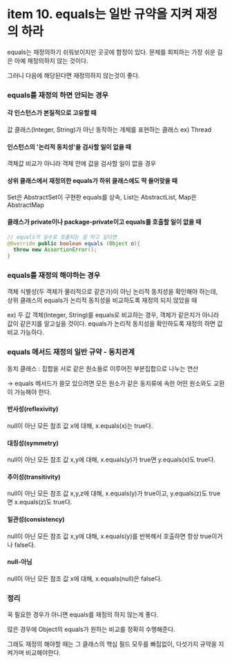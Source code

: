 # item 10. equals는 일반 규약을 지켜 재정의 하라

equals는 재정의하기 쉬워보이지만 곳곳에 함정이 있다. 문제를 회피하는 가장 쉬운 길은 아예 재정의하지 않는 것이다.

그러니 다음에 해당된다면 재정의하지 않는것이 좋다.

### equals를 재정의 하면 안되는 경우

#### 각 인스턴스가 본질적으로 고유할 때

값 클래스(Integer, String)가 아닌 동작하는 개체를 표현하는 클래스 ex) Thread

#### 인스턴스의 '논리적 동치성'을 검사할 일이 없을 때

객체값 비교가 아니라 객체 안에 값을 검사할 일이 없을 경우

#### 상위 클래스에서 재정의한 equals가 하위 클래스에도 딱 들어맞을 때

Set은 AbstractSet이 구현한 equals를 상속, List는 AbstractList, Map은 AbstractMap

#### 클래스가 private이나 package-private이고 equals를 호출할 일이 없을 때

```java
// equals가 실수로 호출되는 걸 막고 싶다면
@Override public boolean equals (Object o){
  throw new AssertionError();
}
```

### equals를 재정의 해야하는 경우

객체 식별성(두 객체가 물리적으로 같은가)이 아닌 논리적 동치성을 확인해야 하는데, 상위 클래스의 equals가 논리적 동치성을 비교하도록 재정의 되지 않았을 때

ex) 두 값 객체(Integer, String)를 equals로 비교하는 경우, 객체가 같은지가 아니라 값이 같은지를 알고싶을 것이다. equals가 논리적 동치성을 확인하도록 재정의 하면 값비교 가능하다.

### equals 메서드 재정의 일반 규약 - 동치관계

동치 클래스 : 집합을 서로 같은 원소들로 이루어진 부분집합으로 나누는 연산

\-> equals 메서드가 쓸모 있으려면 모든 원소가 같은 동치류에 속한 어떤 원소와도 교환이 가능해야 한다.

#### 반사성(reflexivity)

null이 아닌 모든 참조 값 x에 대해, x.equals(x)는 true다.

#### 대칭성(symmetry)

null이 아닌 모든 참조 값 x,y에 대해, x.equals(y)가 true면 y.equals(x)도 true다.

#### 추이성(transitivity)

null이 아닌 모든 참조 값 x,y,z에 대해, x.equals(y)가 true이고, y.equals(z)도 true면 x.equals(z)도 true다.

#### 일관성(consistency)

null이 아닌 모든 참조 값 x,y에 대해, x.equals(y)를 반복해서 호출하면 항상 true이거나 false다.

#### null-아님

null이 아닌 모든 참조 값 x에 대해, x.equals(null)은 false다.

### 정리

꼭 필요한 경우가 아니면 equals를 재정의 하지 않는게 좋다.

많은 경우에 Object의 equals가 원하는 비교를 정확히 수행해준다.

그래도 재정의 해야할 때는 그 클래스의 핵심 필드 모두를 빠짐없이, 다섯가지 규약을 지켜가며 비교해야한다.
